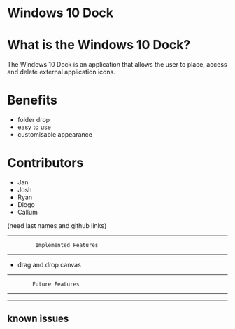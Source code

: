 # Windows 10 Dock

# What is the Windows 10 Dock? 

The Windows 10 Dock is an application that allows the user to place, access and delete external application icons.

# Benefits

- folder drop
- easy to use
- customisable appearance

# Contributors

- Jan
- Josh
- Ryan
- Diogo
- Callum

(need last names and github links)

---------------------------------------------------------
		     Implemented Features		
---------------------------------------------------------

- drag and drop canvas

---------------------------------------------------------
			Future Features			
---------------------------------------------------------

----------------
  known issues 
----------------